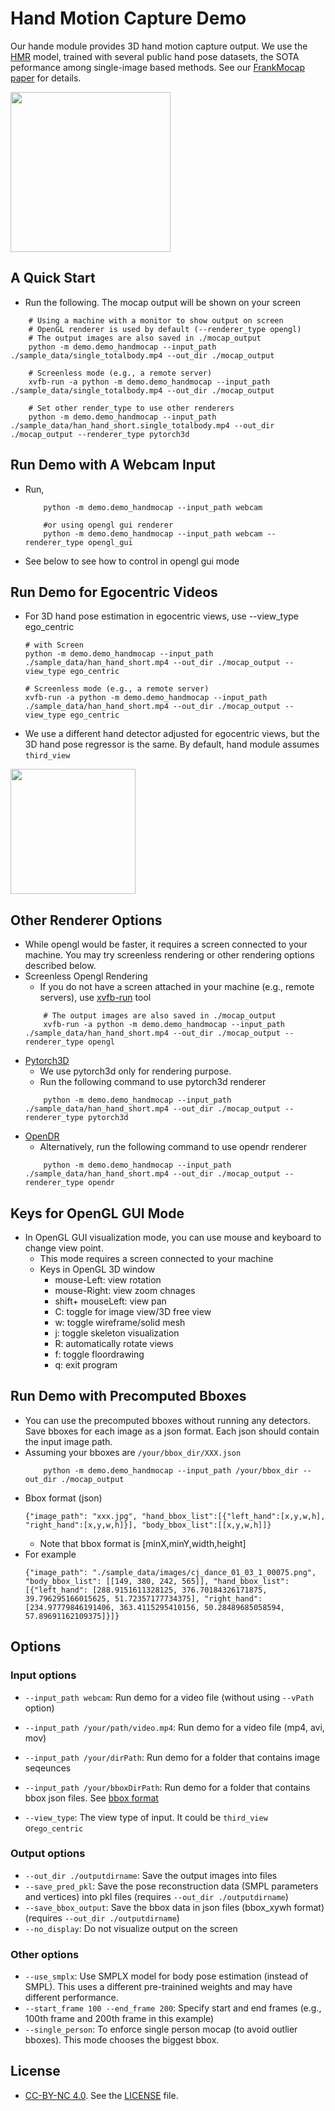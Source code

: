 # Hand Motion Capture Demo

Our hande module provides 3D hand motion capture output. We use the [HMR](https://akanazawa.github.io/hmr/) model, trained with several public hand pose datasets, the SOTA peformance among single-image based methods. See our [FrankMocap paper](https://penincillin.github.io/frank_mocap) for details.

<p>
    <img src="https://github.com/jhugestar/jhugestar.github.io/blob/master/img/frankmocap_hand.gif" height="256">
</p>


## A Quick Start
- Run the following. The mocap output will be shown on your screen
```
    # Using a machine with a monitor to show output on screen
    # OpenGL renderer is used by default (--renderer_type opengl)
    # The output images are also saved in ./mocap_output
    python -m demo.demo_handmocap --input_path ./sample_data/single_totalbody.mp4 --out_dir ./mocap_output

    # Screenless mode (e.g., a remote server)
    xvfb-run -a python -m demo.demo_handmocap --input_path ./sample_data/single_totalbody.mp4 --out_dir ./mocap_output

    # Set other render_type to use other renderers
    python -m demo.demo_handmocap --input_path ./sample_data/han_hand_short.single_totalbody.mp4 --out_dir ./mocap_output --renderer_type pytorch3d
```

## Run Demo with A Webcam Input
- Run,
    ```
        python -m demo.demo_handmocap --input_path webcam

        #or using opengl gui renderer
        python -m demo.demo_handmocap --input_path webcam --renderer_type opengl_gui
    ```
- See below to see how to control in opengl gui mode

## Run Demo for Egocentric Videos
- For 3D hand pose estimation in egocentric views, use --view_type ego_centric
    ```
    # with Screen
    python -m demo.demo_handmocap --input_path ./sample_data/han_hand_short.mp4 --out_dir ./mocap_output --view_type ego_centric

    # Screenless mode (e.g., a remote server)
    xvfb-run -a python -m demo.demo_handmocap --input_path ./sample_data/han_hand_short.mp4 --out_dir ./mocap_output --view_type ego_centric
    ```
- We use a different hand detector adjusted for egocentric views, but the 3D hand pose regressor is the same. By default, hand module assumes ```third_view```
<p>
    <img src="https://github.com/jhugestar/jhugestar.github.io/blob/master/img/frankmotion_egohand.gif" height="200">
</p>

## Other Renderer Options
- While opengl would be faster, it requires a screen connected to your machine. You may try screenless rendering or other rendering options described below.
- Screenless Opengl Rendering
    - If you do not have a screen attached in your machine (e.g., remote servers), use [xvfb-run](http://manpages.ubuntu.com/manpages/trusty/man1/xvfb-run.1.html) tool
    ```
        # The output images are also saved in ./mocap_output
        xvfb-run -a python -m demo.demo_handmocap --input_path ./sample_data/han_hand_short.mp4 --out_dir ./mocap_output --renderer_type opengl
    ```
- [Pytorch3D](https://pytorch3d.org/)
    - We use pytorch3d only for rendering purpose. 
    - Run the following command to use pytorch3d renderer
    ```
        python -m demo.demo_handmocap --input_path ./sample_data/han_hand_short.mp4 --out_dir ./mocap_output --renderer_type pytorch3d
    ```
- [OpenDR](https://github.com/mattloper/opendr/wiki)
    - Alternatively, run the following command to use opendr renderer
    ```
        python -m demo.demo_handmocap --input_path ./sample_data/han_hand_short.mp4 --out_dir ./mocap_output --renderer_type opendr
    ```

## Keys for OpenGL GUI Mode 
- In OpenGL GUI visualization mode, you can use mouse and keyboard to change view point. 
    - This mode requires a screen connected to your machine 
    - Keys in OpenGL 3D window
        - mouse-Left: view rotation
        - mouse-Right: view zoom chnages
        - shift+ mouseLeft: view pan
        - C: toggle for image view/3D free view
        - w: toggle wireframe/solid mesh
        - j: toggle skeleton visualization
        - R: automatically rotate views
        - f: toggle floordrawing
        - q: exit program


## Run Demo with Precomputed Bboxes 
- You can use the precomputed bboxes without running any detectors. Save bboxes for each image as a json format. Each json should contain the input image path.
- Assuming your bboxes are `/your/bbox_dir/XXX.json`
    ```
        python -m demo.demo_handmocap --input_path /your/bbox_dir --out_dir ./mocap_output
    ```
- Bbox format (json)
    ```
    {"image_path": "xxx.jpg", "hand_bbox_list":[{"left_hand":[x,y,w,h], "right_hand":[x,y,w,h]}], "body_bbox_list":[[x,y,w,h]]}
    ```
    - Note that bbox format is [minX,minY,width,height]
- For example
    ```
    {"image_path": "./sample_data/images/cj_dance_01_03_1_00075.png", "body_bbox_list": [[149, 380, 242, 565]], "hand_bbox_list": [{"left_hand": [288.9151611328125, 376.70184326171875, 39.796295166015625, 51.72357177734375], "right_hand": [234.97779846191406, 363.4115295410156, 50.28489685058594, 57.89691162109375]}]}
    ```
## Options 
### Input options
- `--input_path webcam`: Run demo for a video file  (without using `--vPath` option)
- `--input_path /your/path/video.mp4`: Run demo for a video file (mp4, avi, mov)
- `--input_path /your/dirPath`: Run demo for a folder that contains image seqeunces
- `--input_path /your/bboxDirPath`: Run demo for a folder that contains bbox json files. See [bbox format](https://github.com/facebookresearch/eft/blob/master/docs/README_dataformat.md#bbox-format-json)

- `--view_type`: The view type of input. It could be ```third_view``` or```ego_centric```


### Output options
- `--out_dir ./outputdirname`: Save the output images into files
- `--save_pred_pkl`: Save the pose reconstruction data (SMPL parameters and vertices) into pkl files   (requires `--out_dir ./outputdirname`)
- `--save_bbox_output`: Save the bbox data in json files (bbox_xywh format) (requires `--out_dir ./outputdirname`)
- `--no_display`: Do not visualize output on the screen

### Other options
- `--use_smplx`: Use SMPLX model for body pose estimation (instead of SMPL). This uses a different pre-trainined weights and may have different performance.
- `--start_frame 100 --end_frame 200`: Specify start and end frames (e.g., 100th frame and 200th frame in this example)
- `--single_person`: To enforce single person mocap (to avoid outlier bboxes). This mode chooses the biggest bbox. 

## License
- [CC-BY-NC 4.0](https://creativecommons.org/licenses/by-nc/4.0/legalcode). 
See the [LICENSE](LICENSE) file. 

<!-- 

## Installation

### Basic Requirements
- Linux with at least one GPU.
- Python ≥ 3.7
- CUDA >= 10.0
- smplx >= 0.1.21
- PyTorch ≥ 1.4 and torchvision that matches the PyTorch installation.
  You can install them together at [pytorch.org](https://pytorch.org) to make sure of this  
- xvfb-run (for mesh rendering, it can be installed with apt-get)  
- Pytorch-3D: [Install](https://github.com/facebookresearch/pytorch3d/blob/master/INSTALL.md)
- Opendr ```pip install opendr```
- Other 3rd-party package: 
    - ```pip intall -r docs/requirements.txt``

### Download Extra Data
- Run the following script to download pretrained weight and others
    - ```sh scripts/download_data_hand_module.sh```
- The data will be downloaded in ```extra_data/hand_module```

### Setting Third-Party Required Data
- Download SMPLX Model (Neutral model: SMPLX_NEUTRAL.pkl):
    - Download in the original [SMPL-X website](https://smpl-x.is.tue.mpg.de/). You need to register to download the SMPLX data.
    - Put the ```SMPLX_NEUTRAL.pkl`` file in: ./extra_data/smpl/SMPLX_NEUTRAL.pkl

- Installing third-party hand bbox detection tools
    - Detectron-2: [install](https://github.com/facebookresearch/detectron2/blob/master/INSTALL.md)
    - Hand Detector: We use hand detector provided by [100DOH](https://fouheylab.eecs.umich.edu/~dandans/projects/100DOH/download.html). Run following commands to install:
        - ```sh scripts/install_hand_detectors.sh ```
    - 2D Body Pose estimator: Install with the following commands
        - ```sh scripts/install_pose2d.sh```

### FYI, ./extra_data folder hierarchy
- The ./extra_data/ folder should look like:
```
extra_data/
├── hand_module
│   └── mean_mano_params.pkl
│   └── SMPLX_HAND_INFO.pkl
|   └── pretrained_weights
|   |   └── pose_shape_best.pth
│   └── hand_detector
│       └── faster_rcnn_1_8_132028.pth  
│       └── model_0529999.pth
├── body_module
|   └──body_pose_estimator
|       └── checkpoint_iter_370000.pth     
└── smpl
    └── SMPLX_NEUTRAL.pkl
``` -->
